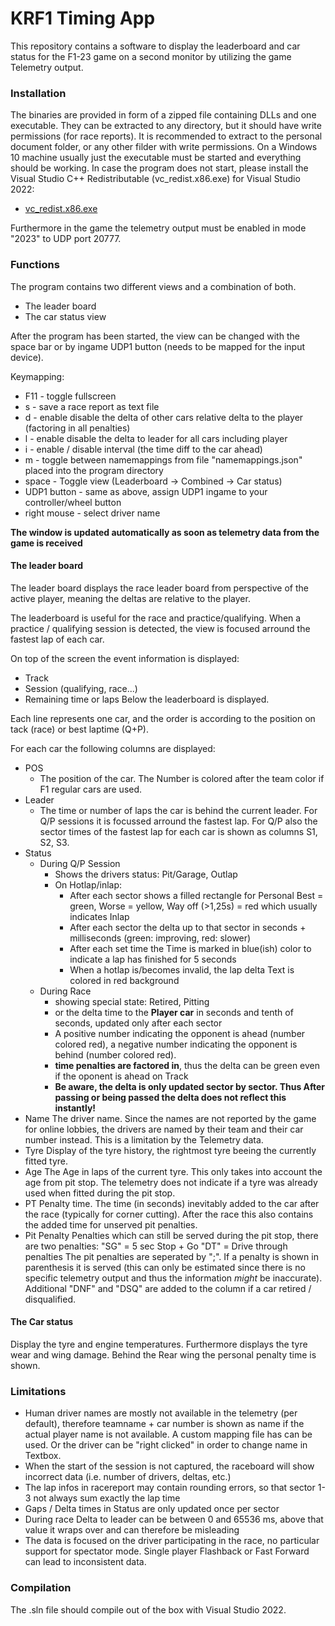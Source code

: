 # KRF1 Timing App

This repository contains a software to display the leaderboard and car status for the F1-23 game on a second monitor by utilizing the game Telemetry output.

### Installation
The binaries are provided in form of a zipped file containing DLLs and one executable. They can be extracted to any directory, but it should have write permissions (for race reports). It is recommended to extract to the personal document folder, or any other filder with write permissions.
On a Windows 10 machine usually just the executable must be started and everything should be working.
In case the program does not start, please install the Visual Studio C++ Redistributable (vc_redist.x86.exe) for Visual Studio 2022:
- [vc_redist.x86.exe](https://aka.ms/vs/17/release/vc_redist.x86.exe)

Furthermore in the game the telemetry output must be enabled in mode "2023" to UDP port 20777.

### Functions
The program contains two different views and a combination of both.

- The leader board
- The car status view


After the program has been started, the view can be changed with the space bar or by ingame UDP1 button (needs to be mapped for the input device).

Keymapping:
- F11           - toggle fullscreen
- s             - save a race report as text file
- d             - enable disable the delta of other cars relative delta to the player (factoring in all penalties)
- l             - enable disable the delta to leader for all cars including player
- i             - enable / disable interval (the time diff to the car ahead)
- m             - toggle between namemappings from file "namemappings.json" placed into the program directory
- space         - Toggle view (Leaderboard -> Combined -> Car status)
- UDP1 button   - same as above, assign UDP1 ingame to your controller/wheel button
- right mouse   - select driver name

**The window is updated automatically as soon as telemetry data from the game is received**

#### The leader board
The leader board displays the race leader board from perspective of the active player, meaning the deltas are relative to the player.

The leaderboard is useful for the race and practice/qualifying.
When a practice / qualifying session is detected, the view is focused arround the fastest lap of each car.

On top of the screen the event information is displayed:
- Track
- Session (qualifying, race...)
- Remaining time or laps
Below the leaderboard is displayed.

Each line represents one car, and the order is according to the position on tack (race) or best laptime (Q+P).  

For each car the following columns are displayed:
- POS
  - The position of the car. The Number is colored after the team color if F1 regular cars are used.
- Leader
  - The time or number of laps the car is behind the current leader. For Q/P sessions it is focussed arround the fastest lap. For Q/P also the sector times of the fastest lap for each car is shown as columns S1, S2, S3. 
- Status 
  - During Q/P Session
    - Shows the drivers status: Pit/Garage, Outlap
	- On Hotlap/inlap: 
	  - After each sector shows a filled rectangle for Personal Best = green, Worse = yellow, Way off (>1,25s) = red which usually indicates Inlap
	  - After each sector the delta up to that sector in seconds + milliseconds (green: improving, red: slower)
	  - After each set time the Time is marked in blue(ish) color to indicate a lap has finished for 5 seconds
	  - When a hotlap is/becomes invalid, the lap delta Text is colored in red background
  - During Race
    - showing special state: Retired, Pitting
	- or the delta time to the **Player car** in seconds and tenth of seconds, updated only after each sector
    - A positive number indicating the opponent is ahead (number colored red), a negative number indicating the opponent is behind (number colored red).
	- **time penalties are factored in**, thus the delta can be green even if the oponent is ahead on Track
	- **Be aware, the delta is only updated sector by sector. Thus After passing or being passed the delta does not reflect this instantly!**
- Name
The driver name. Since the names are not reported by the game for online lobbies, the drivers are named by their team and their car number instead. This is a limitation by the Telemetry data. 
- Tyre
Display of the tyre history, the rightmost tyre beeing the currently fitted tyre.
- Age
The Age in laps of the current tyre. This only takes into account the age from pit stop. The telemetry does not indicate if a tyre was already used when fitted during the pit stop.
- PT
Penalty time. The time (in seconds) inevitably added to the car after the race (typically for corner cutting). After the race this also contains the added time for unserved pit penalties.
- Pit Penalty
Penalties which can still be served during the pit stop, there are two penalties:
"SG" = 5 sec Stop + Go 
"DT" = Drive through penalties
The pit penalties are seperated by ";". If a penalty is shown in parenthesis it is served (this can only be estimated since there is no specific telemetry output and thus the information *might* be inaccurate).
Additional "DNF" and "DSQ" are added to the column if a car retired / disqualified.

#### The Car status
Display the tyre and engine temperatures. Furthermore displays the tyre wear and wing damage. Behind the Rear wing the personal penalty time is shown.

### Limitations
- Human driver names are mostly not available in the telemetry (per default), therefore teamname + car number is shown as name if the actual player name is not available. A custom mapping file has can be used. Or the driver can be "right clicked" in order to change name in Textbox.
- When the start of the session is not captured, the raceboard will show incorrect data (i.e. number of drivers, deltas, etc.)
- The lap infos in racereport may contain rounding errors, so that sector 1-3 not always sum exactly the lap time
- Gaps / Delta times in Status are only updated once per sector
- During race Delta to leader can be between 0 and 65536 ms, above that value it wraps over and can therefore be misleading  
- The data is focused on the driver participating in the race, no particular support for spectator mode. Single player Flashback or Fast Forward can lead to inconsistent data.

### Compilation
The .sln file should compile out of the box with Visual Studio 2022.